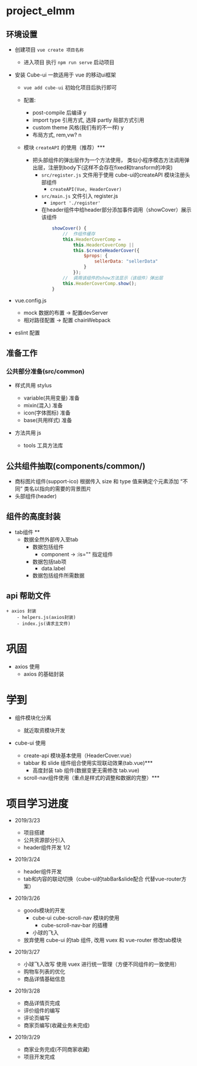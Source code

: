 # project_elmm

## 环境设置
- 创建项目 `vue create 项目名称`
    + 进入项目 执行 `npm run serve` 启动项目
- 安装 Cube-ui 一款适用于 vue 的移动ui框架
    + `vue add cube-ui` 初始化项目后执行即可
    + 配置: 
        + post-compile 后编译  y
        + import type  引用方式, 选择 partly 局部方式引用
        + custom theme 风格(我们有的不一样) y
        + 布局方式, rem,vw? n

    + 模块 `createAPI` 的使用（推荐）***
        + 把头部组件的弹出层作为一个方法使用， 类似小程序模态方法调用弹出层，注册到body下(这样不会存在fixed和transform的冲突)    
            +  `src/register.js` 文件用于使用 cube-ui的createAPI 模块注册头部组件
                +  `createAPI(Vue, HeaderCover)`
            +  `src/main.js` 文件引入 register.js
                +  `import './register'`
            +   在header组件中给header部分添加事件调用（showCover）展示该组件
                ```js
                    showCover() {
                        //  作组件缓存
                        this.HeaderCoverComp =
                            this.HeaderCoverComp ||
                            this.$createHeaderCover({
                                $props: {
                                    sellerData: "sellerData"
                                }
                            });
                        //  调用该组件的show方法显示（该组件）弹出层
                        this.HeaderCoverComp.show();
                    }
                ```

- vue.config.js
    +   mock 数据的布置 -> 配置devServer 
    +   相对路径配置 -> 配置 chainWebpack

- eslint 配置

## 准备工作
### 公共部分准备(src/common)
- 样式共用 stylus
    + variable(共用变量) 准备
    + mixin(混入) 准备
    + icon(字体图标) 准备
    + base(共用样式) 准备

- 方法共用 js
    + tools 工具方法库

## 公共组件抽取(components/common/)
- 商标图片组件(support-ico) 
    根据传入 size 和 type 值来确定个元素添加 “不同” 类名以指向的需要的背景图片
- 头部组件(header) 

## 组件的高度封装
-  tab组件  **
    + 数据全然外部传入至tab
        + 数据包括组件
            + component -> :is="" 指定组件 
        + 数据包括tab项
            + data.label
        + 数据包括组件所需数据
        
## api 帮助文件
    + axios 封装
        - helpers.js(axios封装)
        - index.js(请求主文件)

# 巩固
- axios 使用
    + axios 的基础封装

# 学到
-  组件模块化分离
    + 就近取资模块开发

-  cube-ui 使用
    +  create-api 模块基本使用（HeaderCover.vue）
    +  tabbar 和 slide 组件组合使用实现联动效果(tab.vue)***
        +   高度封装 tab 组件(数据变更无需修改 tab.vue) 
    +  scroll-nav组件使用（重点是样式的调整和数据的完整）***


# 项目学习进度
- 2019/3/23
    + 项目搭建
    + 公共资源部分引入
    + header组件开发 1/2
- 2019/3/24
    + header组件开发
    + tab和内容的联动切换（cube-ui的tabBar&slide配合 代替vue-router方案） 
    
- 2019/3/26
    + goods模块的开发
        + cube-ui cube-scroll-nav 模块的使用
            + cube-scroll-nav-bar 的插槽
        + 小球的飞入
    + 放弃使用 cube-ui 的tab 组件, 改用 vuex 和 vue-router 修改tab模块
- 2019/3/27
    + 小球飞入改写 使用 vuex 进行统一管理（方便不同组件的一致使用）
    + 购物车列表的优化
    + 商品详情基础信息
- 2019/3/28
    + 商品详情页完成
    + 评价组件的编写
    + 评论页编写
    + 商家页编写(收藏业务未完成)
- 2019/3/29
    + 商家业务完成(不同商家收藏)
    + 项目开发完成
 